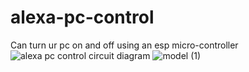 # alexa-pc-control
Can turn ur pc on and off using an esp micro-controller
![alexa pc control circuit diagram](https://github.com/user-attachments/assets/b6c4a2a3-41af-4f09-9e7a-72e8e6bf53c1)
![model (1)](https://github.com/user-attachments/assets/e1e2b660-7063-4d3c-94f0-e8d42c636f17)
